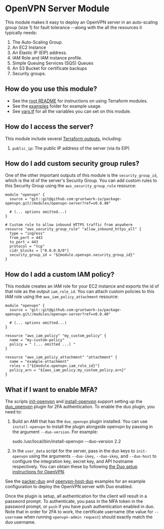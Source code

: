 # OpenVPN Server Module

This module makes it easy to deploy an OpenVPN server in an auto-scaling group (size 1) for fault tolerance --along with the all the resources it typically needs:

1. The Auto-Scaling Group.
1. An EC2 Instance
1. An Elastic IP (EIP) address.
1. IAM Role and IAM instance profile.
1. Simple Queuing Services (SQS) Queues
1. An S3 Bucket for certificate backups
1. Security groups.

## How do you use this module?

* See the [root README](/README.md) for instructions on using Terraform modules.
* See the [examples](/examples) folder for example usage.
* See [vars.tf](./vars.tf) for all the variables you can set on this module.

## How do I access the server?

This module include several [Terraform outputs](https://www.terraform.io/intro/getting-started/outputs.html),
including:

1. `public_ip`: The public IP address of the server (via its EIP)

## How do I add custom security group rules?

One of the other important outputs of this module is the `security_group_id`, which is the id of the server's Security
Group. You can add custom rules to this Security Group using the `aws_security_group_rule` resource:

```hcl
module "openvpn" {
  source = "git::git@github.com:gruntwork-io/package-openvpn.git//modules/openvpn-server?ref=v0.0.40"

  # (... options omitted...)
}

# Custom rule to allow inbound HTTPS traffic from anywhere
resource "aws_security_group_rule" "allow_inbound_https_all" {
  type = "ingress"
  from_port = 443
  to_port = 443
  protocol = "tcp"
  cidr_blocks = ["0.0.0.0/0"]
  security_group_id = "${module.openvpn.security_group_id}"
}
```

## How do I add a custom IAM policy?

This module creates an IAM role for your EC2 instance and exports the id of that role as the output `iam_role_id`. You
can attach custom policies to this IAM role using the `aws_iam_policy_attachment` resource:

```hcl
module "openvpn" {
  source = "git::git@github.com:gruntwork-io/package-openvpn.git//modules/openvpn-server?ref=v0.0.40"

  # (... options omitted...)
}

resource "aws_iam_policy" "my_custom_policy" {
  name = "my-custom-policy"
  policy = " (... omitted ...) "
}

resource "aws_iam_policy_attachment" "attachment" {
  name = "example-attachment"
  roles = ["${module.openvpn.iam_role_id}"]
  policy_arn = "${aws_iam_policy.my_custom_policy.arn}"
}
```

## What if I want to enable MFA?

The scripts [init-openvpn](../init-openvpn) and [install-openvpn](../install-openvpn) support setting up the
[duo_openvpn](https://github.com/duosecurity/duo_openvpn) plugin for 2FA authentication. To enable the duo plugin, you
need to:

1. Build an AMI that has the `duo_openvpn` plugin installed. You can use `install-openvpn` to install the plugin
   alongside openvpn by passing in the argument `--duo-version`. For example:

     sudo /usr/local/bin/install-openvpn --duo-version 2.2

1. In the `user_data` script for the server, pass in the duo keys to `init-openvpn` using the arguments `--duo-ikey`,
   `--duo-skey`, and `--duo-host` to configure the integration key, secret key, and API hostname respectively. You can
   obtain these by following [the Duo setup instructions for OpenVPN](https://duo.com/docs/openvpn).

See the [packer-duo](../examples/packer-duo) and [openvpn-host-duo](../examples/openvpn-host-duo) examples for an
example configuration to deploy the OpenVPN server with Duo enabled.

Once the plugin is setup, all authentication for the client will result in a password prompt. To authenticate, you pass
in the MFA token in the password prompt, or `push` if you have push authentication enabled in duo. Note that in order
for 2FA to work, the certificate username (the value for `--username` when running `openvpn-admin request`) should
exactly match the duo username.
